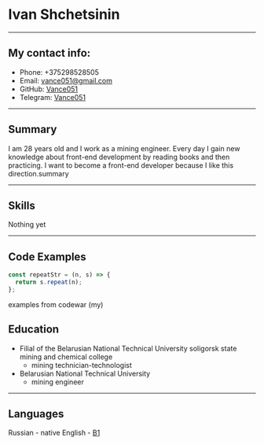 # Ivan Shchetsinin
****

## My contact info:

- Phone: +375298528505
- Email: vance051@gmail.com
- GitHub: [Vance051](https://github.com/Vance051)
- Telegram: [Vance051](https://t.me/Vance051)

****

## Summary

 I am 28 years old and I work as a mining engineer. Every day I gain new knowledge about front-end development by reading books and then practicing. I want to become a front-end developer because I like this direction.summary
 
 ****
## Skills

Nothing yet

****
## Code Examples
```javascript
const repeatStr = (n, s) => {
  return s.repeat(n);
};
```
 examples from codewar (my)

## Education

+ Filial of the Belarusian National Technical University soligorsk state mining and chemical college
    + mining technician-technologist
+ Belarusian National Technical University
    + mining engineer
****

## Languages
Russian - native
English - [B1](www.efset.org/cert/2NFGuw)
